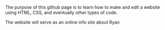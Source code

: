 The purpose of this github page is to learn how to make and edit a website using HTML, CSS, and eventually other types of code.

The website will serve as an online info site about Ryan

